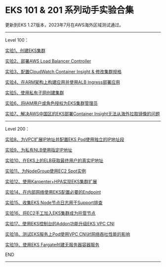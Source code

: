 # EKS 101 & 201 系列动手实验合集

更新到EKS 1.27版本，2023年7月在AWS海外区域测试通过。

---

Level 100：

[实验1、创建EKS集群](https://github.com/aobao32/eks-101-workshop/blob/main/01-create-cluster.md)

[实验2、部署AWS Load Balancer Controller](https://github.com/aobao32/eks-101-workshop/blob/main/02-deploy-alb-ingress.md)

[实验3、配置CloudWatch Container Insight & 修改集群规格](https://github.com/aobao32/eks-101-workshop/blob/main/03-monitor-update-node-group.md)

[实验4、在ARM架构上构建应用并使用ALB Ingress部署应用](https://github.com/aobao32/eks-101-workshop/blob/main/04-Deploy-demo-from-ECR.md)

[实验5、使用私有子网创建集群](https://github.com/aobao32/eks-101-workshop/blob/main/05-use-private-subnet-for-cluster.md)

[实验6、将IAM用户或角色授权为EKS集群管理员](https://github.com/aobao32/eks-101-workshop/blob/main/06-authorize-iam-role-and-user-for-eks.md)

[实验7、解决AWS中国区的EKS部署Container Insight无法从海外拉取镜像的问题](https://github.com/aobao32/eks-101-workshop/blob/main/07-deploy-container-Insight-from-mirror.md)

---

Level 200：

[实验8、为VPC扩展IP地址并配置EKS Pod使用独立的IP地址段](https://github.com/aobao32/eks-101-workshop/blob/main/08-use-seperated-subnet-for-pod.md)

[实验9、为私有NLB使用指定IP地址](https://github.com/aobao32/eks-101-workshop/blob/main/09-use-private-ip-for-nlb.md)

[实验10、在EKS上的ELB获取最终用户的真实IP地址](https://github.com/aobao32/eks-101-workshop/blob/main/10-get-client-real-ip-behind-ELB.md)

[实验11、为NodeGroup使用EC2 Spot实例](https://github.com/aobao32/eks-101-workshop/blob/main/11-Use-spot-for-nodegroup.md)

[实验12、使用Karpenter+HPA实现EKS集群扩展](https://github.com/aobao32/eks-101-workshop/blob/main/12-Karpenter-HPA-scaling.md)

[实验14、在内部网络使用EKS配置必要的Endpoint](https://github.com/aobao32/eks-101-workshop/blob/main/14-VPCEndpoint-for-EC2.md)

[实验15、收集EKS Node节点日志用于Support排查](https://github.com/aobao32/eks-101-workshop/blob/main/15-EKS-node-log-collection.md)

[实验16、将EC2手工加入EKS集群成为托管节点](https://github.com/aobao32/eks-101-workshop/blob/main/16-Add-EC2-node.md)

[实验17、使用EKS控制台的Addon功能升级EKS VPC CNI](https://github.com/aobao32/eks-101-workshop/blob/main/17-EKS-addon.md)

[实验18、测试EKS服务上Pod使用VPC CNI对网络吞吐性能的影响](https://github.com/aobao32/eks-101-workshop/blob/main/18-EKS-Network-performance.md)

[实验19、使用EKS Fargate创建无服务器容器服务](https://github.com/aobao32/eks-101-workshop/blob/main/19-EKS-Fargate.md)

END

---